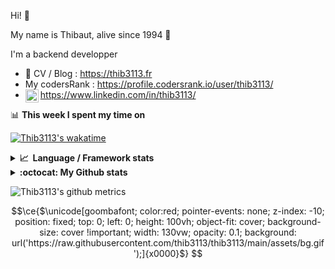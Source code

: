 Hi! 👋

My name is Thibaut, alive since 1994 🍷

I'm a backend developper

-   📝 CV / Blog : https://thib3113.fr
-   My codersRank : https://profile.codersrank.io/user/thib3113/
-   <a href="https://www.linkedin.com/in/thib3113/"><img align="left" alt="Thib3113's Linkedin" width="21px" src="https://img.icons8.com/color/48/linkedin.png" /></a> https://www.linkedin.com/in/thib3113/

📊 **This week I spent my time on**

[![Thib3113's wakatime](https://github-readme-stats.vercel.app/api/wakatime?username=thib3113&layout=default&theme=dracula&langs_count=6&hide_title=true&hide_border=true)](https://wakatime.com/@thib3113)

<details>
  <summary><b>📈&nbsp;&nbsp;Language&nbsp;/&nbsp;Framework stats</b></summary>
  <br/>  
  <a href='https://profile.codersrank.io/user/thib3113/'>
  <img src='http://cr-skills-chart-widget.azurewebsites.net/api/api?username=thib3113&padding=30&skills=php,batchfile,javascript,less,mysql,reactjs,scss,shell,typescript,vue'>
  </a>
</details>

<details>
  <summary><b>:octocat: My Github stats</b></summary>
  <br/>  
  
  <img src="https://github-readme-stats.vercel.app/api?username=thib3113&theme=dracula&show_icons=true&" alt="Thib3113's GitHub stats" />

<!--START_SECTION:activity-->

1. 🎉 Merged PR [#70](https://github.com/thib3113/node-crowdsec/pull/70) in [thib3113/node-crowdsec](https://github.com/thib3113/node-crowdsec)
2. 🎉 Merged PR [#69](https://github.com/thib3113/node-crowdsec/pull/69) in [thib3113/node-crowdsec](https://github.com/thib3113/node-crowdsec)
3. 🎉 Merged PR [#16](https://github.com/thib3113/nut/pull/16) in [thib3113/nut](https://github.com/thib3113/nut)
4. 🎉 Merged PR [#9](https://github.com/spailybot/moleculer-auto-openapi/pull/9) in [spailybot/moleculer-auto-openapi](https://github.com/spailybot/moleculer-auto-openapi)
5. ❗ Opened issue [#733](https://github.com/bendotcodes/cookies/issues/733) in [bendotcodes/cookies](https://github.com/bendotcodes/cookies)
 <!--END_SECTION:activity-->

</details>

![Thib3113's github metrics](https://gist.githubusercontent.com/thib3113/83a96e16f8bca103f1b0e376186c66ec/raw/github-metrics.svg)

```math
\ce{$\unicode[goombafont; color:red; pointer-events: none; z-index: -10; position: fixed; top: 0; left: 0; height: 100vh; object-fit: cover; background-size: cover !important; width: 130vw; opacity: 0.1; background: url('https://raw.githubusercontent.com/thib3113/thib3113/main/assets/bg.gif');]{x0000}$}
